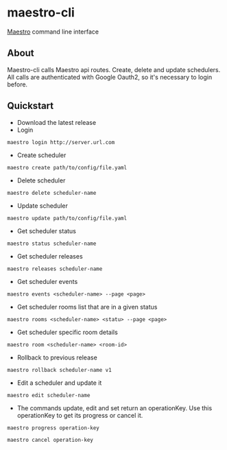 # maestro-cli
[Maestro](https://github.com/topfreegames/maestro) command line interface

## About
Maestro-cli calls Maestro api routes. Create, delete and update schedulers. All calls are authenticated with Google Oauth2, so it's necessary to login before. 

## Quickstart
* Download the latest release
* Login
```
maestro login http://server.url.com
```
* Create scheduler
```
maestro create path/to/config/file.yaml
```
* Delete scheduler
```
maestro delete scheduler-name
```
* Update scheduler
```
maestro update path/to/config/file.yaml
```
* Get scheduler status
```
maestro status scheduler-name
```
* Get scheduler releases
```
maestro releases scheduler-name
```
* Get scheduler events
```
maestro events <scheduler-name> --page <page>
```
* Get scheduler rooms list that are in a given status
```
maestro rooms <scheduler-name> <statu> --page <page>
```
* Get scheduler specific room details
```
maestro room <scheduler-name> <room-id>
```
* Rollback to previous release
```
maestro rollback scheduler-name v1
```
* Edit a scheduler and update it
```
maestro edit scheduler-name
```
* The commands update, edit and set return an operationKey. Use this operationKey to get its progress or cancel it.
```
maestro progress operation-key
```
```
maestro cancel operation-key
```
